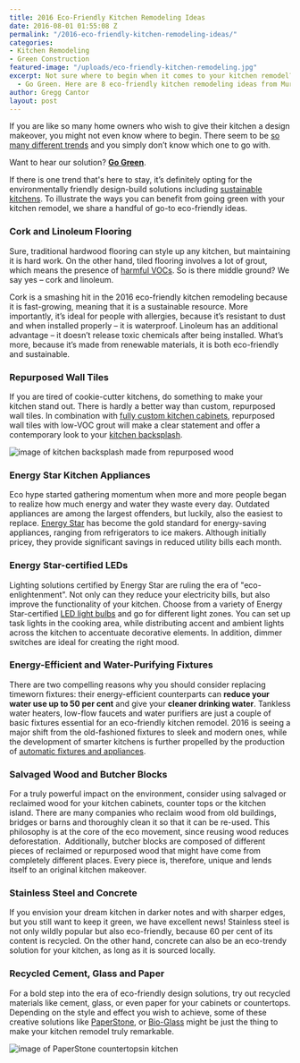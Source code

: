 ```yaml
---
title: 2016 Eco-Friendly Kitchen Remodeling Ideas
date: 2016-08-01 01:55:08 Z
permalink: "/2016-eco-friendly-kitchen-remodeling-ideas/"
categories:
- Kitchen Remodeling
- Green Construction
featured-image: "/uploads/eco-friendly-kitchen-remodeling.jpg"
excerpt: Not sure where to begin when it comes to your kitchen remodel? Our solution
  - Go Green. Here are 8 eco-friendly kitchen remodeling ideas from Murray Lampert.
author: Gregg Cantor
layout: post
---
```


If you are like so many  home owners who wish to give their kitchen a design makeover, you might not even know where to begin. There seem to be [so many different trends](https://murraylampert.com/the-top-five-kitchen-cabinet-trends-that-will-rule-2017/) and you simply don’t know which one to go with.

Want to hear our solution? **[Go Green](/san-diego-green-home-construction)**.

If there is one trend that's here to stay, it’s definitely opting for the environmentally friendly design-build solutions including [sustainable kitchens](/building-ultimate-sustainable-kitchen). To illustrate the ways you can benefit from going green with your kitchen remodel, we share a handful of go-to eco-friendly ideas.

### Cork and Linoleum Flooring

Sure, traditional hardwood flooring can style up any kitchen, but maintaining it is hard work. On the other hand, tiled flooring involves a lot of grout, which means the presence of [harmful VOCs](https://www.h2obtech.com/grout-sealers/what-you-need-to-know-about-low-voc-content/). So is there middle ground? We say yes – cork and linoleum.

Cork is a smashing hit in the 2016 eco-friendly kitchen remodeling because it is fast-growing, meaning that it is a sustainable resource. More importantly, it’s ideal for people with allergies, because it’s resistant to dust and when installed properly – it is waterproof. Linoleum has an additional advantage – it doesn’t release toxic chemicals after being installed. What’s more, because it’s made from renewable materials, it is both eco-friendly and sustainable.

### Repurposed Wall Tiles

If you are tired of cookie-cutter kitchens, do something to make your kitchen stand out. There is hardly a better way than custom, repurposed wall tiles. In combination with [fully custom kitchen cabinets](/san-diego-custom-cabinet-construction-services), repurposed wall tiles with low-VOC grout will make a clear statement and offer a contemporary look to your [kitchen backsplash](/the-homeowners-guide-to-choosing-the-perfect-kitchen-backsplash/).

![image of kitchen backsplash made from repurposed wood](https://cdn.eandstile.com/wp-content/uploads/2017/04/Nokomis-2-x-18-Rawhide-Residential-Kitchen-3-1.jpg "Repurposed Wood Kitchen Backsplash")

### Energy Star Kitchen Appliances

Eco hype started gathering momentum when more and more people began to realize how much energy and water they waste every day. Outdated appliances are among the largest offenders, but luckily, also the easiest to replace. [Energy Star](https://www.energystar.gov/) has become the gold standard for energy-saving appliances, ranging from refrigerators to ice makers. Although initially pricey, they provide significant savings in reduced utility bills each month.

### Energy Star-certified LEDs

Lighting solutions certified by Energy Star are ruling the era of "eco-enlightenment". Not only can they reduce your electricity bills, but also improve the functionality of your kitchen. Choose from a variety of Energy Star-certified [LED light bulbs](https://www.energystar.gov/products/lighting_fans/light_bulbs/learn_about_led_bulbs) and go for different light zones. You can set up task lights in the cooking area, while distributing accent and ambient lights across the kitchen to accentuate decorative elements. In addition, dimmer switches are ideal for creating the right mood.

### Energy-Efficient and Water-Purifying Fixtures

There are two compelling reasons why you should consider replacing timeworn fixtures: their energy-efficient counterparts can **reduce your water use up to 50 per cent** and give your **cleaner drinking water**. Tankless water heaters, low-flow faucets and water purifiers are just a couple of basic fixtures essential for an eco-friendly kitchen remodel. 2016 is seeing a major shift from the old-fashioned fixtures to sleek and modern ones, while the development of smarter kitchens is further propelled by the production of [automatic fixtures and appliances](/6-high-tech-gadgets-for-your-next-kitchen-remodel/).

### Salvaged Wood and Butcher Blocks

For a truly powerful impact on the environment, consider using salvaged or reclaimed wood for your kitchen cabinets, counter tops or the kitchen island. There are many companies who reclaim wood from old buildings, bridges or barns and thoroughly clean it so that it can be re-used. This philosophy is at the core of the eco movement, since reusing wood reduces deforestation.  Additionally, butcher blocks are composed of different pieces of reclaimed or repurposed wood that might have come from completely different places. Every piece is, therefore, unique and lends itself to an original kitchen makeover.

### Stainless Steel and Concrete

If you envision your dream kitchen in darker notes and with sharper edges, but you still want to keep it green, we have excellent news! Stainless steel is not only wildly popular but also eco-friendly, because 60 per cent of its content is recycled. On the other hand, concrete can also be an eco-trendy solution for your kitchen, as long as it is sourced locally.

### Recycled Cement, Glass and Paper

For a bold step into the era of eco-friendly design solutions, try out recycled materials like cement, glass, or even paper for your cabinets or countertops. Depending on the style and effect you wish to achieve, some of these creative solutions like [PaperStone](https://paperstoneproducts.net/wordpress/), or [Bio-Glass](https://www.houzz.com/bioglass-countertops) might be just the thing to make your kitchen remodel truly remarkable.

![image of PaperStone countertopsin kitchen](http://www.athensamericana.com/wp-content/uploads/2015/11/Recycled-Paper-Countertops-Paperstone.jpg "PaperStone Countertops")
